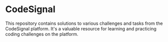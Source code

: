 # CodeSignal
This repository contains solutions to various challenges and tasks from the CodeSignal platform. It's a valuable resource for learning and practicing coding challenges on the platform.
